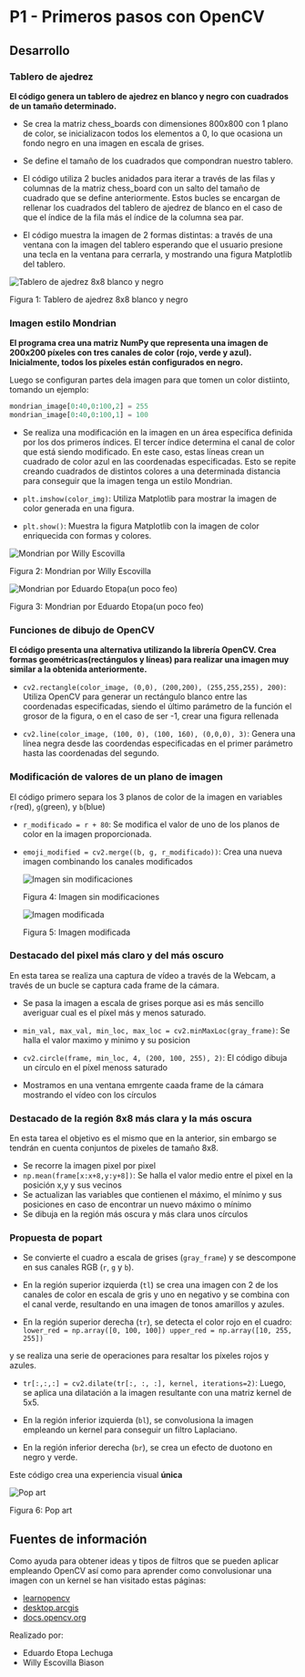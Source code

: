 # P1 - Primeros pasos con OpenCV
  
## Desarrollo

### Tablero de ajedrez

**El código genera un tablero de ajedrez en blanco y negro con cuadrados de un tamaño determinado.**

- Se crea la matriz chess_boards con dimensiones 800x800 con 1 plano de color, se inicializacon todos los elementos a 0, lo que ocasiona un fondo negro en una imagen en escala de grises.

- Se define el tamaño de los cuadrados que compondran nuestro tablero.

- El código utiliza 2 bucles anidados para iterar a través de las filas y columnas de la matriz chess_board con un salto del tamaño de cuadrado que se define anteriormente. Estos bucles se encargan de rellenar los cuadrados del tablero de ajedrez de blanco en el caso de que el índice de la fila más el índice de la columna sea par.

- El código muestra la imagen de 2 formas distintas: a través de una ventana con la imagen del tablero esperando que el usuario presione una tecla en la ventana para cerrarla, y mostrando una figura Matplotlib del tablero.

![Tablero de ajedrez 8x8 blanco y negro](tablero.PNG "Tablero de ajedrez 8x8 blanco y negro")

Figura 1: Tablero de ajedrez 8x8 blanco y negro

### Imagen estilo Mondrian


**El programa crea una matriz NumPy que representa una imagen de 200x200 píxeles con tres canales de color (rojo, verde y azul). Inicialmente, todos los píxeles están configurados en negro.**

Luego se configuran partes dela imagen para que tomen un color distiinto, tomando un ejemplo:
```py
mondrian_image[0:40,0:100,2] = 255
mondrian_image[0:40,0:100,1] = 100
```
- Se realiza una modificación en la imagen en un área específica definida por los dos primeros índices. El tercer índice determina el canal de color que está siendo modificado. En este caso, estas líneas crean un cuadrado de color azul en las coordenadas especificadas. Esto se repite creando cuadrados de distintos colores a una determinada distancia para conseguir que la imagen tenga un estilo Mondrian.

- `plt.imshow(color_img)`: Utiliza Matplotlib para mostrar la imagen de color generada en una figura.

- `plt.show()`: Muestra la figura Matplotlib con la imagen de color enriquecida con formas y colores.

![Mondrian por Willy Escovilla](mondrianwilly.PNG "Mondrian por Willy Escovilla")

Figura 2: Mondrian por Willy Escovilla

![Mondrian por Eduardo Etopa(un poco feo)](imagen.jpg "Mondrian por Eduardo Etopa(un poco feo)")

Figura 3: Mondrian por Eduardo Etopa(un poco feo)


### Funciones de dibujo de OpenCV
**El código presenta una alternativa utilizando la librería OpenCV. Crea formas geométricas(rectángulos y líneas) para realizar una imagen muy similar a la obtenida anteriormente.**

- `cv2.rectangle(color_image, (0,0), (200,200), (255,255,255), 200)`: Utiliza OpenCV para generar un rectángulo blanco entre las coordenadas especificadas, siendo el último parámetro de la función el grosor de la figura, o en el caso de ser -1, crear una figura rellenada

- `cv2.line(color_image, (100, 0), (100, 160), (0,0,0), 3)`: Genera una línea negra desde las coordendas especificadas en el primer parámetro hasta las coordenadas del segundo.



### Modificación de valores de un plano de imagen

El código primero separa los 3 planos de color de la imagen en variables `r`(red), `g`(green), y `b`(blue)

- `r_modificado = r + 80`: Se modifica el valor de uno de los planos de color en la imagen proporcionada.
- `emoji_modified = cv2.merge((b, g, r_modificado))`: Crea una nueva imagen combinando los canales modificados

  ![Imagen sin modificaciones](emoji.jpg "Imagen sin modificaciones")
  
  Figura 4: Imagen sin modificaciones

  ![Imagen modificada](risatrol.PNG "Imagen modificada")
  
  Figura 5: Imagen modificada


  

### Destacado del pixel más claro y del más oscuro

En esta tarea se realiza una captura de vídeo a través de la Webcam, a través de un bucle se captura cada frame de la cámara.

- Se pasa la imagen a escala de grises porque asi es más sencillo averiguar cual es el píxel más y menos saturado.

- `min_val, max_val, min_loc, max_loc = cv2.minMaxLoc(gray_frame)`: Se halla el valor maximo y minimo y su posicion
- `cv2.circle(frame, min_loc, 4, (200, 100, 255), 2)`: El código dibuja un círculo en el píxel menoss saturado
  
- Mostramos en una ventana emrgente caada frame de la cámara mostrando el vídeo con los círculos

### Destacado de la región 8x8 más clara y la más oscura

En esta tarea el objetivo es el mismo que en la anterior, sin embargo se tendrán en cuenta conjuntos de pixeles de tamaño 8x8.

- Se recorre la imagen pixel por pixel
- `np.mean(frame[x:x+8,y:y+8])`: Se halla el valor medio entre el pixel en la posición x,y y sus vecinos
- Se actualizan las variables que contienen el máximo, el mínimo y sus posiciones en caso de encontrar un nuevo máximo o mínimo
- Se dibuja en la región más oscura y más clara unos círculos

### Propuesta de popart



- Se convierte el cuadro a escala de grises (`gray_frame`) y se descompone en sus canales RGB (`r`, `g` y `b`).

- En la región superior izquierda (`tl`) se crea una imagen con 2 de los canales de color en escala de gris y uno en negativo y se combina con el canal verde, resultando en una imagen de tonos amarillos y azules.

- En la región superior derecha (`tr`), se detecta el color rojo en el cuadro:
        ```
        lower_red = np.array([0, 100, 100])
        upper_red = np.array([10, 255, 255])```

 y se realiza una serie de operaciones para resaltar los píxeles rojos y azules. 
 
 - `tr[:,:,:] = cv2.dilate(tr[:, :, :], kernel, iterations=2)`: Luego, se aplica una dilatación a la imagen resultante con una matriz kernel de 5x5.

- En la región inferior izquierda (`bl`), se convolusiona la imagen empleando un kernel para conseguir un filtro Laplaciano.

- En la región inferior derecha (`br`), se crea un efecto de duotono en negro y verde.


Este código crea una experiencia visual **única**

![Pop art](popart.PNG "Pop art")

Figura 6: Pop art

## Fuentes de información

Como ayuda para obtener ideas y tipos de filtros que se pueden aplicar empleando OpenCV así como para aprender como convolusionar una imagen con un kernel se han visitado estas páginas:
- [learnopencv](https://learnopencv.com/image-filtering-using-convolution-in-opencv/#gauss-blur-opencv)
- [desktop.arcgis](https://desktop.arcgis.com/es/arcmap/latest/manage-data/raster-and-images/convolution-function.htm#:~:text=La%20funci%C3%B3n%20de%20convoluci%C3%B3n%20realiza,realces%20basados%20en%20el%20kernel)
- [docs.opencv.org](https://docs.opencv.org/4.x/d4/d86/group__imgproc__filter.html)



Realizado por:
- Eduardo Etopa Lechuga
- Willy Escovilla Biason



